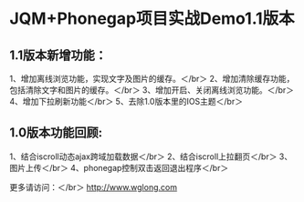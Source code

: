 JQM+Phonegap项目实战Demo1.1版本
================

1.1版本新增功能：
--------------
1、增加离线浏览功能，实现文字及图片的缓存。＜/br＞
2、增加清除缓存功能，包括清除文字和图片的缓存。＜/br＞
3、增加开启、关闭离线浏览功能。＜/br＞
4、增加下拉刷新功能＜/br＞
5、去除1.0版本里的IOS主题＜/br＞


1.0版本功能回顾:
-----------------
1、结合iscroll动态ajax跨域加载数据＜/br＞
2、结合iscroll上拉翻页＜/br＞
3、图片上传＜/br＞
4、phonegap控制双击返回退出程序＜/br＞


更多请访问：＜/br＞
http://www.wglong.com
